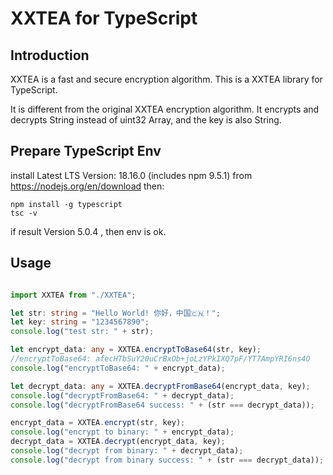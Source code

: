 # XXTEA for TypeScript


## Introduction

XXTEA is a fast and secure encryption algorithm. This is a XXTEA library for TypeScript.

It is different from the original XXTEA encryption algorithm. It encrypts and decrypts String instead of uint32 Array, and the key is also String.


## Prepare TypeScript Env

install Latest LTS Version: 18.16.0 (includes npm 9.5.1) from https://nodejs.org/en/download
then:

```shell
npm install -g typescript
tsc -v

```
if result Version 5.0.4 , then env is ok.



## Usage

```typescript

import XXTEA from "./XXTEA";

let str: string = "Hello World! 你好，中国🇨🇳！";
let key: string = "1234567890";
console.log("test str: " + str);

let encrypt_data: any = XXTEA.encryptToBase64(str, key);
//encryptToBase64: afecHTbSuY20uCrBxOb+joLzYPkIXQ7pF/YT7AmpYRI6ns4O
console.log("encryptToBase64: " + encrypt_data);

let decrypt_data: any = XXTEA.decryptFromBase64(encrypt_data, key);
console.log("decryptFromBase64: " + decrypt_data);
console.log("decryptFromBase64 success: " + (str === decrypt_data));

encrypt_data = XXTEA.encrypt(str, key);
console.log("encrypt to binary: " + encrypt_data);
decrypt_data = XXTEA.decrypt(encrypt_data, key);
console.log("decrypt from binary: " + decrypt_data);
console.log("decrypt from binary success: " + (str === decrypt_data));

```
